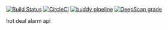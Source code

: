 [![Build Status](https://travis-ci.com/mgh3326/hot_deal_alarm_api.svg?branch=master)](https://travis-ci.com/mgh3326/hot_deal_alarm_api)
[![CircleCI](https://circleci.com/gh/mgh3326/hot_deal_alarm_api.svg?style=svg)](https://circleci.com/gh/mgh3326/hot_deal_alarm_api)
[![buddy pipeline](https://app.buddy.works/mgh3326-1/hot-deal-alarm-api/pipelines/pipeline/231128/badge.svg?token=0463eea9fcc4746b7b736458cb32964639f3028751caa668aea73ebab15990d3 "buddy pipeline")](https://app.buddy.works/mgh3326-1/hot-deal-alarm-api/pipelines/pipeline/231128)
[![DeepScan grade](https://deepscan.io/api/teams/4457/projects/8573/branches/105636/badge/grade.svg)](https://deepscan.io/dashboard#view=project&tid=4457&pid=8573&bid=105636)

hot deal alarm api